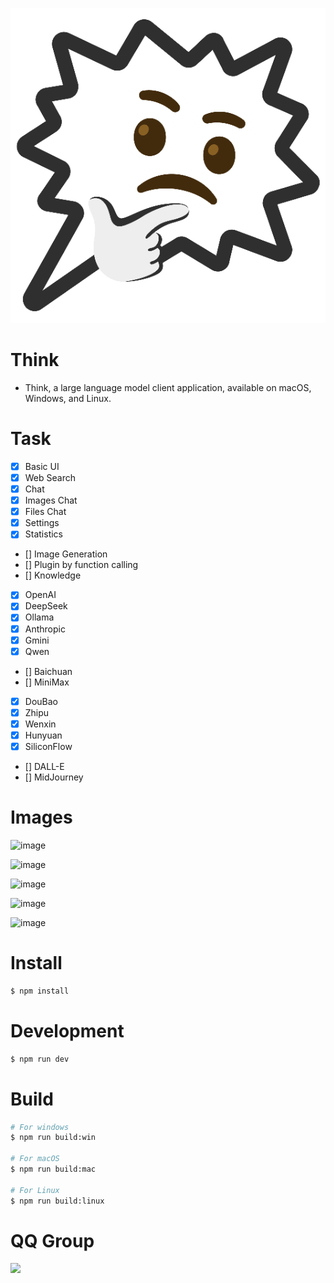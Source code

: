 ![logo](src/renderer/src/assets/logo.png)

# Think

- Think, a large language model client application, available on macOS, Windows, and Linux.

# Task
- [x] Basic UI
- [x] Web Search
- [x] Chat
- [x] Images Chat
- [x] Files Chat
- [x] Settings
- [x] Statistics
- [] Image Generation
- [] Plugin by function calling
- [] Knowledge
- [x] OpenAI
- [x] DeepSeek
- [x] Ollama
- [x] Anthropic
- [x] Gmini
- [x] Qwen
- [] Baichuan
- [] MiniMax
- [x] DouBao
- [x] Zhipu
- [x] Wenxin
- [x] Hunyuan
- [x] SiliconFlow
- [] DALL-E
- [] MidJourney

# Images
![image](https://github.com/user-attachments/assets/c97daf12-99fa-40f3-be45-d8f684fb2f78)

![image](https://github.com/user-attachments/assets/fe3b7a8a-db06-403c-9af1-596d483ce1cb)

![image](https://github.com/user-attachments/assets/69c4f195-5cf3-4619-923b-798fd3e26919)

![image](https://github.com/user-attachments/assets/0ef50e2e-1243-411d-bd40-2949f4f82923)

![image](https://github.com/user-attachments/assets/38f7aa67-8deb-4aeb-a9c5-3156cb9decbc)



# Install

```bash
$ npm install
```

# Development

```bash
$ npm run dev
```

# Build

```bash
# For windows
$ npm run build:win

# For macOS
$ npm run build:mac

# For Linux
$ npm run build:linux
```

# QQ Group
![](https://img2anywhere-hk.maymay5.com/imgs/2025/02/d282d8fef4fc8df3.png)
